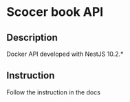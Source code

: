 # Scocer book API

## Description

Docker API developed with NestJS 10.2.*

## Instruction

Follow the instruction in the docs